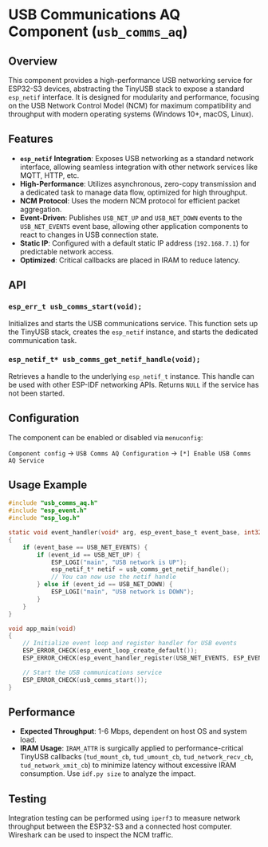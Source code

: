 # USB Communications AQ Component (`usb_comms_aq`)

## Overview

This component provides a high-performance USB networking service for ESP32-S3 devices, abstracting the TinyUSB stack to expose a standard `esp_netif` interface. It is designed for modularity and performance, focusing on the USB Network Control Model (NCM) for maximum compatibility and throughput with modern operating systems (Windows 10+, macOS, Linux).

## Features

- **`esp_netif` Integration**: Exposes USB networking as a standard network interface, allowing seamless integration with other network services like MQTT, HTTP, etc.
- **High-Performance**: Utilizes asynchronous, zero-copy transmission and a dedicated task to manage data flow, optimized for high throughput.
- **NCM Protocol**: Uses the modern NCM protocol for efficient packet aggregation.
- **Event-Driven**: Publishes `USB_NET_UP` and `USB_NET_DOWN` events to the `USB_NET_EVENTS` event base, allowing other application components to react to changes in USB connection state.
- **Static IP**: Configured with a default static IP address (`192.168.7.1`) for predictable network access.
- **Optimized**: Critical callbacks are placed in IRAM to reduce latency.

## API

### `esp_err_t usb_comms_start(void);`

Initializes and starts the USB communications service. This function sets up the TinyUSB stack, creates the `esp_netif` instance, and starts the dedicated communication task.

### `esp_netif_t* usb_comms_get_netif_handle(void);`

Retrieves a handle to the underlying `esp_netif_t` instance. This handle can be used with other ESP-IDF networking APIs. Returns `NULL` if the service has not been started.

## Configuration

The component can be enabled or disabled via `menuconfig`:

`Component config` -> `USB Comms AQ Configuration` -> `[*] Enable USB Comms AQ Service`

## Usage Example

```c
#include "usb_comms_aq.h"
#include "esp_event.h"
#include "esp_log.h"

static void event_handler(void* arg, esp_event_base_t event_base, int32_t event_id, void* event_data)
{
    if (event_base == USB_NET_EVENTS) {
        if (event_id == USB_NET_UP) {
            ESP_LOGI("main", "USB network is UP");
            esp_netif_t* netif = usb_comms_get_netif_handle();
            // You can now use the netif handle
        } else if (event_id == USB_NET_DOWN) {
            ESP_LOGI("main", "USB network is DOWN");
        }
    }
}

void app_main(void)
{
    // Initialize event loop and register handler for USB events
    ESP_ERROR_CHECK(esp_event_loop_create_default());
    ESP_ERROR_CHECK(esp_event_handler_register(USB_NET_EVENTS, ESP_EVENT_ANY_ID, &event_handler, NULL));

    // Start the USB communications service
    ESP_ERROR_CHECK(usb_comms_start());
}
```

## Performance

- **Expected Throughput**: 1-6 Mbps, dependent on host OS and system load.
- **IRAM Usage**: `IRAM_ATTR` is surgically applied to performance-critical TinyUSB callbacks (`tud_mount_cb`, `tud_umount_cb`, `tud_network_recv_cb`, `tud_network_xmit_cb`) to minimize latency without excessive IRAM consumption. Use `idf.py size` to analyze the impact.

## Testing

Integration testing can be performed using `iperf3` to measure network throughput between the ESP32-S3 and a connected host computer. Wireshark can be used to inspect the NCM traffic.
